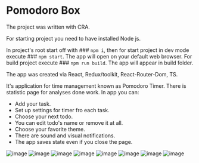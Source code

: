 # Pomodoro Box

The project was written with CRA.

For starting project you need to have installed Node js.

In project's root start off with ### `npm i`, then for start project in dev mode execute ### `npm start`. The app will open on your default web browser.
For build project execute ### `npm run build`. The app will appear in build folder.

The app was created via React, Redux/toolkit, React-Router-Dom, TS.

It's application for time management known as Pomodoro Timer. There is statistic page for analyses done work.
In app you can:

- Add your task.
- Set up settings for timer fro each task.
- Choose your next todo.
- You can edit todo's name or remove it at all.
- Choose your favorite theme.
- There are sound and visual notifications.
- The app saves state even if you close the page.

![image](https://user-images.githubusercontent.com/109067893/194271443-bd8b8812-a1e3-41c0-8175-f2fdbc51d361.png)
![image](https://user-images.githubusercontent.com/109067893/194271584-dc15df00-5fa1-4524-b4ba-b64472728b30.png)
![image](https://user-images.githubusercontent.com/109067893/194271715-9ebcd2f1-b7ae-4f44-b15a-26821f15612e.png)
![image](https://user-images.githubusercontent.com/109067893/194271916-5ae5e561-8eed-4396-8426-1821ab25c1cd.png)
![image](https://user-images.githubusercontent.com/109067893/194272047-8f3b5a62-81ab-4269-af83-0b303fdf651c.png)
![image](https://user-images.githubusercontent.com/109067893/194272161-ef4e24ed-aaac-4d4f-9356-b41e6fb8b3d5.png)
![image](https://user-images.githubusercontent.com/109067893/194272406-7b0f532f-4b69-4c3a-90a1-0fe076d4e807.png)
![image](https://user-images.githubusercontent.com/109067893/194272497-04644dc5-6eae-4a4c-b2df-8e52bcc0b7d9.png)
